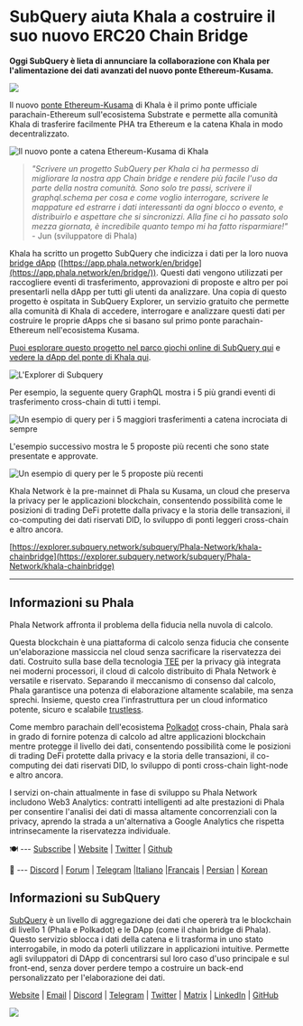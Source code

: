 # SubQuery aiuta Khala a costruire il suo nuovo ERC20 Chain Bridge

**Oggi SubQuery è lieta di annunciare la collaborazione con Khala per l'alimentazione dei dati avanzati del nuovo ponte Ethereum-Kusama.**

![](https://miro.medium.com/max/700/1*rXooUCLYTT3rWp-mXSryxg.png)

Il nuovo [ponte Ethereum-Kusama](https://app.phala.network/en/bridge/) di Khala è il primo ponte ufficiale parachain-Ethereum sull'ecosistema Substrate e permette alla comunità Khala di trasferire facilmente PHA tra Ethereum e la catena Khala in modo decentralizzato.

![Il nuovo ponte a catena Ethereum-Kusama di Khala](https://miro.medium.com/max/700/1*9k8TLUugLCsXHWOHlU2Gkg.png)

> _"Scrivere un progetto SubQuery per Khala ci ha permesso di migliorare la nostra app Chain bridge e rendere più facile l'uso da parte della nostra comunità. Sono solo tre passi, scrivere il graphql.schema per cosa e come voglio interrogare, scrivere le mappature ed estrarre i dati interessanti da ogni blocco o evento, e distribuirlo e aspettare che si sincronizzi. Alla fine ci ho passato solo mezza giornata, è incredibile quanto tempo mi ha fatto risparmiare!"_ - Jun (sviluppatore di Phala)

Khala ha scritto un progetto SubQuery che indicizza i dati per la loro nuova [bridge dApp](https://app.phala.network/en/bridge/) ([https://app.phala.network/en/bridge](https://app.phala.network/en/bridge/)). Questi dati vengono utilizzati per raccogliere eventi di trasferimento, approvazioni di proposte e altro per poi presentarli nella dApp per tutti gli utenti da analizzare. Una copia di questo progetto è ospitata in SubQuery Explorer, un servizio gratuito che permette alla comunità di Khala di accedere, interrogare e analizzare questi dati per costruire le proprie dApps che si basano sul primo ponte parachain-Ethereum nell'ecosistema Kusama.

[Puoi esplorare questo progetto nel parco giochi online di SubQuery qui](https://explorer.subquery.network/subquery/Phala-Network/khala-chainbridge) e [vedere la dApp del ponte di Khala qui](https://app.phala.network/en/bridge/).

![L'Explorer di Subquery](https://miro.medium.com/max/700/1*epyc3vnlRiWwEXN27lgZgw.png)

Per esempio, la seguente query GraphQL mostra i 5 più grandi eventi di trasferimento cross-chain di tutti i tempi.

![Un esempio di query per i 5 maggiori trasferimenti a catena incrociata di sempre](https://miro.medium.com/max/700/1*lQiiQgti75yb1tVoXXxipw.png)

L'esempio successivo mostra le 5 proposte più recenti che sono state presentate e approvate.

![Un esempio di query per le 5 proposte più recenti](https://miro.medium.com/max/700/1*SdlwnW-kkqZ_Lh4h7KFhtw.png)

Khala Network è la pre-mainnet di Phala su Kusama, un cloud che preserva la privacy per le applicazioni blockchain, consentendo possibilità come le posizioni di trading DeFi protette dalla privacy e la storia delle transazioni, il co-computing dei dati riservati DID, lo sviluppo di ponti leggeri cross-chain e altro ancora.

[https://explorer.subquery.network/subquery/Phala-Network/khala-chainbridge](https://explorer.subquery.network/subquery/Phala-Network/khala-chainbridge)

---

## Informazioni su Phala

Phala Network affronta il problema della fiducia nella nuvola di calcolo.

Questa blockchain è una piattaforma di calcolo senza fiducia che consente un'elaborazione massiccia nel cloud senza sacrificare la riservatezza dei dati. Costruito sulla base della tecnologia [TEE](https://en.wikipedia.org/wiki/Trusted_execution_environment) per la privacy già integrata nei moderni processori, il cloud di calcolo distribuito di Phala Network è versatile e riservato. Separando il meccanismo di consenso dal calcolo, Phala garantisce una potenza di elaborazione altamente scalabile, ma senza sprechi. Insieme, questo crea l'infrastruttura per un cloud informatico potente, sicuro e scalabile [trustless](https://medium.com/phala-network/phala-transparent-and-private-global-computation-cloud-2d80c70ad1e9).

Come membro parachain dell'ecosistema [Polkadot](https://polkadot.network/technology/) cross-chain, Phala sarà in grado di fornire potenza di calcolo ad altre applicazioni blockchain mentre protegge il livello dei dati, consentendo possibilità come le posizioni di trading DeFi protette dalla privacy e la storia delle transazioni, il co-computing dei dati riservati DID, lo sviluppo di ponti cross-chain light-node e altro ancora.

I servizi on-chain attualmente in fase di sviluppo su Phala Network includono Web3 Analytics: contratti intelligenti ad alte prestazioni di Phala per consentire l'analisi dei dati di massa altamente concorrenziali con la privacy, aprendo la strada a un'alternativa a Google Analytics che rispetta intrinsecamente la riservatezza individuale.

🍽 --- [Subscribe](https://mailchi.mp/fd48395f09dc/w3a-landing-page) | [Website](https://phala.network/) | [Twitter](https://twitter.com/PhalaNetwork) | [Github](https://github.com/Phala-Network)

🥤 --- [Discord](https://discord.gg/myBmQu5) | [Forum](https://forum.phala.network/) | [Telegram](https://t.me/phalanetwork) |[Italiano](https://medium.com/phala-italia/ancora-pi%C3%B9-premi-in-arrivo-fino-a-150-pha-per-ksm-e-nuove-nft-in-edizione-speciale-ba2776148de8) |[Français](https://medium.com/phala-fran%C3%A7ais/encore-plus-de-r%C3%A9compenses-jusqu%C3%A0-150-pha-par-ksm-et-de-nouveaux-nft-%C3%A9dition-sp%C3%A9ciale-9e5f7683c5b6) | [Persian](https://virgool.io/PhalaNetwork-Persian/%D8%AC%D9%88%D8%A7%DB%8C%D8%B2-%D8%A8%DB%8C%D8%B4%D8%AA%D8%B1-%D8%A8%D8%B2%D9%88%D8%AF%DB%8C-%D8%AA%D8%A7-%DB%B1%DB%B5%DB%B0-pha-%D8%A8%D9%87-%D8%A7%D8%B2%D8%A7%DB%8C-%D9%87%D8%B1-ksm-%D9%88-%D9%86%D8%B3%D8%AE%D9%87-%D9%87%D8%A7%DB%8C-nft-%D9%88%DB%8C%DA%98%D9%87-ejxonlenaxp2) | [Korean](https://medium.com/phala-%ED%95%9C%EA%B5%AD)

## Informazioni su SubQuery

[SubQuery](https://subquery.network/) è un livello di aggregazione dei dati che opererà tra le blockchain di livello 1 (Phala e Polkadot) e le DApp (come il chain bridge di Phala). Questo servizio sblocca i dati della catena e li trasforma in uno stato interrogabile, in modo da poterli utilizzare in applicazioni intuitive. Permette agli sviluppatori di DApp di concentrarsi sul loro caso d'uso principale e sul front-end, senza dover perdere tempo a costruire un back-end personalizzato per l'elaborazione dei dati.

[Website](https://subquery.network/) | [Email](mailto:hello@subquery.network) | [Discord](https://discord.com/invite/78zg8aBSMG) | [Telegram](https://t.me/subquerynetwork) | [Twitter](https://twitter.com/subquerynetwork) | [Matrix](https://matrix.to/#/#subquery:matrix.org) | [LinkedIn](https://www.linkedin.com/company/subquery) | [GitHub](https://github.com/subquery)

![](https://miro.medium.com/max/600/1*3BFCkeqtKBhQXKg2C_iFwQ.gif)
